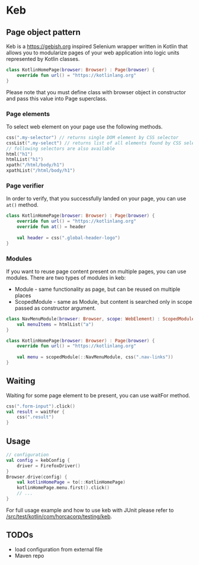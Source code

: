 # Keb
## Page object pattern
Keb is a https://gebish.org inspired Selenium wrapper written in Kotlin that allows you to modularize pages of your web application into logic units represented by Kotlin classes.
```kotlin
class KotlinHomePage(browser: Browser) : Page(browser) {
    override fun url() = "https://kotlinlang.org"
}
```
Please note that you must define class with browser object in constructor and pass this value into Page superclass.

### Page elements
To select web element on your page use the following methods.
```kotlin
css(".my-selector") // returns single DOM element by CSS selector
cssList(".my-select") // returns list of all elements found by CSS selector
// following selectors are also available
html("h1")
htmlList("h1")
xpath("/html/body/h1")
xpathList("/html/body/h1")
```

### Page verifier
In order to verify, that you successfully landed on your page, you can use `at()` method.
```kotlin
class KotlinHomePage(browser: Browser) : Page(browser) {
    override fun url() = "https://kotlinlang.org"
    override fun at() = header
    
    val header = css(".global-header-logo")
}
```

### Modules
If you want to reuse page content present on multiple pages, you can use modules. There are two types of modules in keb:
* Module - same functionality as page, but can be reused on multiple places
* ScopedModule - same as Module, but content is searched only in scope passed as constructor argument.
```kotlin
class NavMenuModule(browser: Browser, scope: WebElement) : ScopedModule(browser, scope) {
    val menuItems = htmlList("a")
}

class KotlinHomePage(browser: Browser) : Page(browser) {
    override fun url() = "https://kotlinlang.org"
    
    val menu = scopedModule(::NavMenuModule, css(".nav-links"))
}
```

## Waiting
Waiting for some page element to be present, you can use waitFor method.
```kotlin
css(".form-input").click()
val result = waitFor {
    css(".result")
}
``` 

## Usage
```kotlin
// configuration
val config = kebConfig {
    driver = FirefoxDriver()
}
Browser.drive(config) {
    val kotlinHomePage = to(::KotlinHomePage)
    kotlinHomePage.menu.first().click()
    // ...
}
```
For full usage example and how to use keb with JUnit please refer to [/src/test/kotlin/com/horcacorp/testing/keb](/src/test/kotlin/com/horcacorp/testing/keb).

## TODOs
* load configuration from external file
* Maven repo